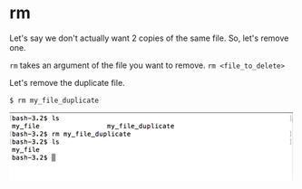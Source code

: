 # rm

Let's say we don't actually want 2 copies of the same file.  So, let's remove one.

`rm` takes an argument of the file you want to remove.  `rm <file_to_delete>`

Let's remove the duplicate file.

```
$ rm my_file_duplicate
```

![terminal rm duplicate](./images/terminal-rm-my_file_duplicate.png)
